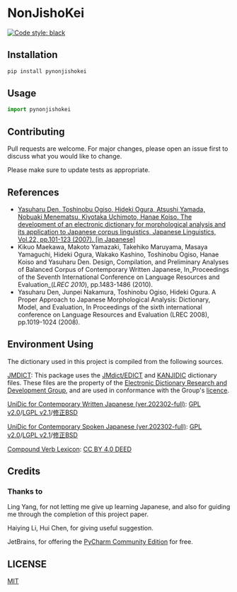 # NonJishoKei

[![Code style: black](https://img.shields.io/badge/code%20style-black-000000.svg)](https://github.com/psf/black)

## Installation

```bash
pip install pynonjishokei
```

## Usage

```python
import pynonjishokei
```

## Contributing

Pull requests are welcome. For major changes, please open an issue first to discuss what you would like to change.

Please make sure to update tests as appropriate.

## References

- [Yasuharu Den, Toshinobu Ogiso, Hideki Ogura, Atsushi Yamada, Nobuaki Menematsu, Kiyotaka Uchimoto, Hanae Koiso. The development of an electronic dictionary for morphological analysis and its application to Japanese corpus linguistics, Japanese Linguistics, Vol.22, pp.101-123 (2007). [in Japanese]](https://doi.org/10.15084/00002185)
- Kikuo Maekawa, Makoto Yamazaki, Takehiko Maruyama, Masaya Yamaguchi, Hideki Ogura, Wakako Kashino, Toshinobu Ogiso,
  Hanae Koiso and Yasuharu Den. Design, Compilation, and Preliminary Analyses of Balanced Corpus of Contemporary Written
  Japanese, In_Proceedings of the Seventh International Conference on Language Resources and Evaluation_(_LREC 2010_),
  pp.1483-1486 (2010).
- Yasuharu Den, Junpei Nakamura, Toshinobu Ogiso, Hideki Ogura. A Proper Approach to Japanese Morphological Analysis:
  Dictionary, Model, and Evaluation, In Proceedings of the sixth international conference on Language Resources and
  Evaluation (LREC 2008), pp.1019-1024 (2008).

## Environment Using

The dictionary used in this project is compiled from the following sources.

[JMDICT](http://jmdict.org/): This package uses the [JMdict/EDICT](https://www.edrdg.org/)
and [KANJIDIC](https://www.edrdg.org/) dictionary files. These files are the property of
the [Electronic Dictionary Research and Development Group](https://www.edrdg.org/), and are used in conformance with the
Group's [licence](https://www.edrdg.org/edrdg/licence.html).

[UniDic for Contemporary Written Japanese (ver.202302-full)](https://clrd.ninjal.ac.jp/unidic_archive/2302/unidic-cwj-202302.zip): [GPL v2.0](https://clrd.ninjal.ac.jp/unidic/copying/GPL)/[LGPL v2.1](https://clrd.ninjal.ac.jp/unidic/copying/LGPL)/[修正BSD](https://clrd.ninjal.ac.jp/unidic/copying/BSD)

[UniDic for Contemporary Spoken Japanese (ver.202302-full)](https://clrd.ninjal.ac.jp/unidic_archive/2302/unidic-csj-202302.zip): [GPL v2.0](https://clrd.ninjal.ac.jp/unidic/copying/GPL)/[LGPL v2.1](https://clrd.ninjal.ac.jp/unidic/copying/LGPL)/[修正BSD](https://clrd.ninjal.ac.jp/unidic/copying/BSD)

[Compound Verb Lexicon](https://vvlexicon.ninjal.ac.jp/): [CC BY 4.0 DEED](https://creativecommons.org/licenses/by/4.0/deed.en)

## Credits

### Thanks to

Ling Yang, for not letting me give up learning Japanese, and also for guiding me through the completion of this project
paper.

Haiying Li, Hui Chen, for giving useful suggestion.

JetBrains, for offering the [PyCharm Community Edition](https://www.jetbrains.com/pycharm) for free.

## LICENSE

[MIT](LICENSE)

